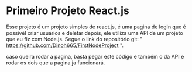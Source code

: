 # Primeiro Projeto React.js

Esse projeto é um projeto simples de react.js, é uma pagina de logIn que é possivél criar usuários e deletar depois, ele utiliza uma API de um projeto que eu fiz com Node.js. Segue o link do repositório git: " https://github.com/Dinoh665/FirstNodeProject ".

caso queira rodar a pagina, basta pegar este código e também o da API e rodar os dois que a pagina ja funcionará.
